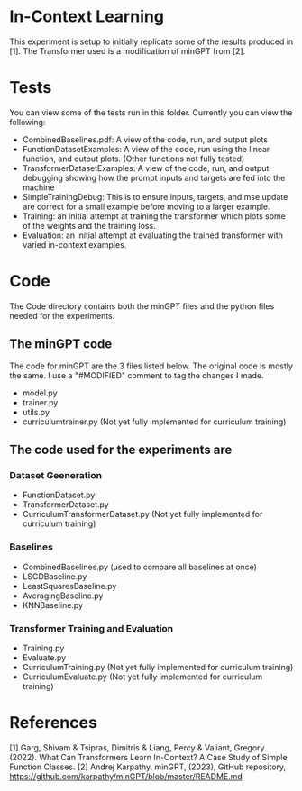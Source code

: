 # In-Context Learning
This experiment is setup to initially replicate some of the results produced in [1]. The Transformer used is a modification of minGPT from [2].


# Tests
You can view some of the tests run in this folder. Currently you can view the following:
- CombinedBaselines.pdf: A view of the code, run, and output plots
- FunctionDatasetExamples: A view of the code, run using the linear function, and output plots. (Other functions not fully tested)
- TransformerDatasetExamples: A view of the code, run, and output debugging showing how the prompt inputs and targets are fed into the machine
- SimpleTrainingDebug: This is to ensure inputs, targets, and mse update are correct for a small example before moving to a larger example. 
- Training: an initial attempt at training the transformer which plots some of the weights and the training loss.
- Evaluation: an initial attempt at evaluating the trained transformer with varied in-context examples.

# Code
The Code directory contains both the minGPT files and the python files needed for the experiments. 

## The minGPT code
The code for minGPT are the 3 files listed below. The original code is mostly the same. I use a "#MODIFIED" comment to tag the changes I made.
- model.py
- trainer.py
- utils.py
- curriculumtrainer.py (Not yet fully implemented for curriculum training)

## The code used for the experiments are
### Dataset Geeneration
- FunctionDataset.py
- TransformerDataset.py
- CurriculumTransformerDataset.py (Not yet fully implemented for curriculum training)
### Baselines
- CombinedBaselines.py (used to compare all baselines at once)
- LSGDBaseline.py
- LeastSquaresBaseline.py
- AveragingBaseline.py
- KNNBaseline.py
### Transformer Training and Evaluation
- Training.py
- Evaluate.py
- CurriculumTraining.py (Not yet fully implemented for curriculum training)
- CurriculumEvaluate.py (Not yet fully implemented for curriculum training)





# References
[1] Garg, Shivam & Tsipras, Dimitris & Liang, Percy & Valiant, Gregory. (2022). What Can Transformers Learn In-Context? A Case Study of Simple Function Classes.
[2] Andrej Karpathy, minGPT, (2023), GitHub repository,
https://github.com/karpathy/minGPT/blob/master/README.md
